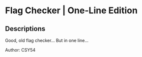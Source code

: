 # Flag Checker | One-Line Edition

## Descriptions

Good, old flag checker... But in one line...

Author: CSY54

